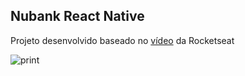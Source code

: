 ## Nubank React Native

Projeto desenvolvido baseado no [vídeo](https://www.youtube.com/watch?v=DDm0M_rZLJo) da Rocketseat

![print](https://i.imgur.com/ZhDw7NN.png)
